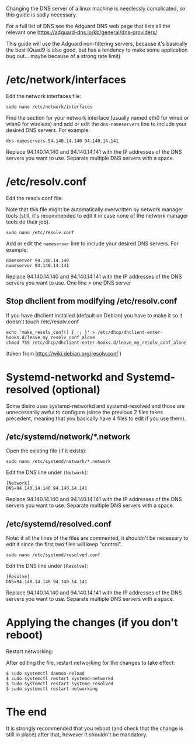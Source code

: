Changing the DNS server of a linux machine is needlessly complicated, so this guide is sadly necessary.

For a full list of DNS see the Adguard DNS web page that lists all the relevant one https://adguard-dns.io/kb/general/dns-providers/

This guide will use the Adguard non-filtering servers, because it's basically the best (Quad9 is also good, but has a tendency to make some application bug out... maybe because of a strong rate limit)


# /etc/network/interfaces

Edit the network interfaces file:

```
sudo nano /etc/network/interfaces
```

Find the section for your network interface (usually named eth0 for wired or wlan0 for wireless) and add or edit the `dns-nameservers` line to include your desired DNS servers. For example:

```
dns-nameservers 94.140.14.140 94.140.14.141
```

Replace 94.140.14.140 and 94.140.14.141 with the IP addresses of the DNS servers you want to use. Separate multiple DNS servers with a space.


# /etc/resolv.conf

Edit the resolv.conf file:

Note that this file might be automatically overwritten by network manager tools (still, it's recommended to edit it in case none of the network manager tools do their job).

```
sudo nano /etc/resolv.conf
```

Add or edit the `nameserver` line to include your desired DNS servers. For example:

```
nameserver 94.140.14.140
nameserver 94.140.14.141
```

Replace 94.140.14.140 and 94.140.14.141 with the IP addresses of the DNS servers you want to use. One line = one DNS server

## Stop dhclient from modifying /etc/resolv.conf

If you have dhclient installed (default on Debian) you have to make it so it doesn't touch /etc/resolv.conf

```
echo 'make_resolv_conf() { :; }' > /etc/dhcp/dhclient-enter-hooks.d/leave_my_resolv_conf_alone
chmod 755 /etc/dhcp/dhclient-enter-hooks.d/leave_my_resolv_conf_alone
```

(taken from https://wiki.debian.org/resolv.conf )


# Systemd-networkd and Systemd-resolved (optional)

Some distro uses systemd-networkd and systemd-resolved and those are unnecessarily awful to configure (since the previous 2 files takes precedent, meaning that you basically have 4 files to edit if you use them).

## /etc/systemd/network/*.network

Open the existing file (if it exists):

```
sudo nano /etc/systemd/network/*.network
```

Edit the DNS line under `[Network]`:

```
[Network]
DNS=94.140.14.140 94.140.14.141
```

Replace 94.140.14.140 and 94.140.14.141 with the IP addresses of the DNS servers you want to use. Separate multiple DNS servers with a space.


## /etc/systemd/resolved.conf

Note: if all the lines of the files are commented, it shouldn't be necessary to edit it since the first two files will keep "control".

```
sudo nano /etc/systemd/resolved.conf
```

Edit the DNS line under `[Resolve]`:

```
[Resolve]
DNS=94.140.14.140 94.140.14.141
```

Replace 94.140.14.140 and 94.140.14.141 with the IP addresses of the DNS servers you want to use. Separate multiple DNS servers with a space.


# Applying the changes (if you don't reboot)

Restart networking:

After editing the file, restart networking for the changes to take effect:

```
$ sudo systemctl daemon-reload
$ sudo systemctl restart systemd-networkd
$ sudo systemctl restart systemd-resolved
$ sudo systemctl restart networking
```


# The end

It is strongly recommended that you reboot (and check that the change is still in place) after that, however it shouldn't be mandatory.
